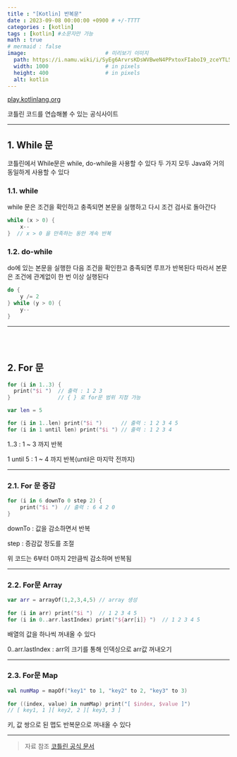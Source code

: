 ```yaml
---
title : "[Kotlin] 반복문"
date : 2023-09-08 00:00:00 +0900 # +/-TTTT
categories : [kotlin]
tags : [kotlin] #소문자만 가능
math : true
# mermaid : false
image:                         # 미리보기 이미지
  path: https://i.namu.wiki/i/SyEg6ArvrsKDsWVBweN4PPxtoxFIaboI9_zceYTL5FcGUBms0nDyfYldaRhUG_ToIQ6MftttN9Pku_-T4FgLcXAHFj8I_9rEIL55fOMCYe9R47MwtqjKocwe8XT9DqOMT4tceiUC2JzvYNrdtBBCRA.svg
  width: 1000                  # in pixels
  height: 400                  # in pixels
  alt: kotlin
---
```


[play.kotlinlang.org](https://play.kotlinlang.org/)

코틀린 코드를 연습해볼 수 있는 공식사이트

---


## 1. While 문

코틀린에서 While문은 while, do-while을 사용할 수 있다
두 가지 모두 Java와 거의 동일하게 사용할 수 있다


### 1.1. while

while 문은 조건을 확인하고 충족되면 본문을 실행하고
다시 조건 검사로 돌아간다

```kotlin
while (x > 0) {
    x--
}  // x > 0 을 만족하는 동안 계속 반복
```


### 1.2. do-while

do에 있는 본문을 실행한 다음 조건을 확인한고 충족되면 루프가 반복된다
따라서 본문은 조건에 관계없이 한 번 이상 실행된다

```kotlin
do {
    y /= 2
} while (y > 0) {
    y--
}
```


---

<br><br>


## 2. For 문

```kotlin
for (i in 1..3) {
  print("$i ")  // 출력 : 1 2 3
}               // { } 로 for문 범위 지정 가능

var len = 5

for (i in 1..len) print("$i ")      // 출력 : 1 2 3 4 5
for (i in 1 until len) print("$i ") // 출력 : 1 2 3 4
```
1..3 : 1 ~ 3 까지 반복

1 until 5 : 1 ~ 4 까지 반복(until은 마지막 전까지)



---

### 2.1. For 문 증감

```kotlin
for (i in 6 downTo 0 step 2) {
    print("$i ")  // 출력 : 6 4 2 0
}
```
downTo : 값을 감소하면서 반복

step : 증감값 정도를 조절

위 코드는 6부터 0까지 2만큼씩 감소하며 반복됨

---

### 2.2. For문 Array

```kotlin
var arr = arrayOf(1,2,3,4,5) // array 생성
    
for (i in arr) print("$i ")  // 1 2 3 4 5
for (i in 0..arr.lastIndex) print("${arr[i]} ")  // 1 2 3 4 5
```

배열의 값을 하나씩 꺼내올 수 있다

0..arr.lastIndex : arr의 크기를 통해 인덱싱으로 arr값 꺼내오기

---

### 2.3. For문 Map


```kotlin
val numMap = mapOf("key1" to 1, "key2" to 2, "key3" to 3)
    
for ((index, value) in numMap) print("[ $index, $value ]")
// [ key1, 1 ][ key2, 2 ][ key3, 3 ]
```

키, 값 쌍으로 된 맵도 반복문으로 꺼내올 수 있다


---

> 자료 참조
[코틀린 공식 문서](https://kotlinlang.org/docs/control-flow.html#while-loops)